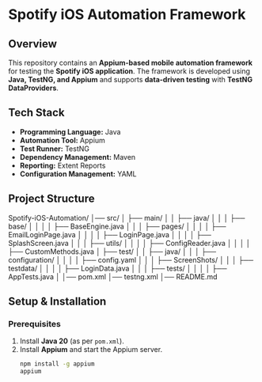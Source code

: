 # Spotify iOS Automation Framework  

## **Overview**  
This repository contains an **Appium-based mobile automation framework** for testing the **Spotify iOS application**. The framework is developed using **Java, TestNG, and Appium** and supports **data-driven testing** with **TestNG DataProviders**.  

## **Tech Stack**  
- **Programming Language:** Java  
- **Automation Tool:** Appium  
- **Test Runner:** TestNG  
- **Dependency Management:** Maven  
- **Reporting:** Extent Reports  
- **Configuration Management:** YAML  

## **Project Structure**  
Spotify-iOS-Automation/
│── src/
│   ├── main/
│   │   ├── java/
│   │   │   ├── base/
│   │   │   │   ├── BaseEngine.java
│   │   │   ├── pages/
│   │   │   │   ├── EmailLoginPage.java
│   │   │   │   ├── LoginPage.java
│   │   │   │   ├── SplashScreen.java
│   │   │   ├── utils/
│   │   │   │   ├── ConfigReader.java
│   │   │   │   ├── CustomMethods.java
│   ├── test/
│   │   ├── java/
│   │   │   ├── configuration/
│   │   │   │   ├── config.yaml
│   │   │   ├── ScreenShots/
│   │   │   ├── testdata/
│   │   │   │   ├── LoginData.java
│   │   │   ├── tests/
│   │   │   │   ├── AppTests.java
│
│── pom.xml
│── testng.xml
│── README.md


## **Setup & Installation**  

### **Prerequisites**  
1. Install **Java 20** (as per `pom.xml`).
2. Install **Appium** and start the Appium server.  
   ```sh
   npm install -g appium
   appium
